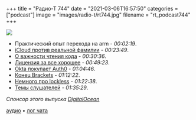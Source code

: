 +++
title = "Радио-Т 744"
date = "2021-03-06T16:57:50"
categories = ["podcast"]
image = "images/radio-t/rt744.jpg"
filename = "rt_podcast744"
+++

![](https://radio-t.com/images/radio-t/rt744.jpg)

- Практический опыт перехода на arm - *00:02:19*.
- [iCloud против реальной фамилии](https://www.engadget.com/icloud-true-last-name-lock-out-192224309.html) - *00:23:49*.
- [О важности чтения кода](https://hackernoon.com/why-reading-code-is-just-as-important-as-writing-code-how-to-get-better-at-it-yc2k33f2) - *00:30:36*.
- [Лицензия за все хорошее](https://github.com/katharostech/ldtk-rs/blob/master/LICENSE.md) - *00:49:23*.
- [Okta покупает Auth0](https://www.cnbc.com/2021/03/03/okta-is-buying-security-rival-auth0-for-6point5-billion-stock-falls.html) - *01:04:46*.
- [Конец Brackets](https://github.com/adobe/brackets/pull/15325) - *01:12:22*.
- [Немного про lockless](https://lwn.net/Articles/844224/) - *01:22:38*.
- [Темы слушателей](https://radio-t.com/p/2021/03/02/prep-744/) - *01:35:29*.

*Спонсор этого выпуска [DigitalOcean](https://do.co/radiot)*


[аудио](https://cdn.radio-t.com/rt_podcast744.mp3) • [лог чата](https://chat.radio-t.com/logs/radio-t-744.html)
<audio src="https://cdn.radio-t.com/rt_podcast744.mp3" preload="none"></audio>
